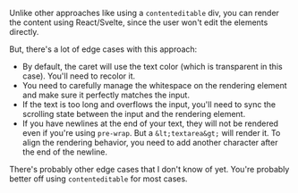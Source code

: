 Unlike other approaches like using a `contenteditable` div, you can render the content using React/Svelte, since the user won't edit the elements directly.

But, there's a lot of edge cases with this approach:

- By default, the caret will use the text color (which is transparent in this case). You'll need to recolor it.
- You need to carefully manage the whitespace on the rendering element and make sure it perfectly matches the input.
- If the text is too long and overflows the input, you'll need to sync the scrolling state between the input and the rendering element.
- If you have newlines at the end of your text, they will not be rendered even if you're using `pre-wrap`. But a `&lt;textarea&gt;` will render it. To align the rendering behavior, you need to add another character after the end of the newline.

There's probably other edge cases that I don't know of yet. You're probably better off using `contenteditable` for most cases.
